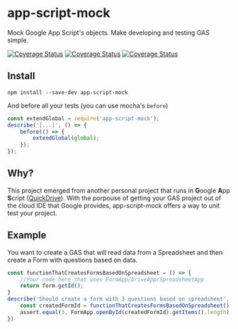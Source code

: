 # app-script-mock
Mock Google App Script's objects. Make developing and testing GAS simple.


[![Coverage Status](https://travis-ci.org/matheusmr13/app-script-mock.svg?branch=master)](https://coveralls.io/github/matheusmr13/app-script-mock?branch=master)
[![Coverage Status](https://coveralls.io/repos/github/matheusmr13/app-script-mock/badge.svg?branch=master)](https://coveralls.io/github/matheusmr13/app-script-mock?branch=master)
[![Coverage Status](https://codeclimate.com/github/matheusmr13/app-script-mock/badges/gpa.svg)](https://codeclimate.com/github/matheusmr13/app-script-mock)

## Install

```
npm install --save-dev app-script-mock
```
And before all your tests (you can use mocha's `before`)
```js
const extendGlobal = require('app-script-mock');
describe('[...]', () => {
	before(() => {
		extendGlobal(global);
	});
});
```

## Why?
This project emerged from another personal project that runs in **G**oogle **A**pp **S**cript ([QuickDrive](https://github.com/matheusmr13/QuickDrive)).
With the porpouse of getting your GAS project out of the cloud IDE that Google provides, app-script-mock offers a way to unit test your project.

## Example
You want to create a GAS that will read data from a Spreadsheet and then create a Form with questions based on data.
```js
const functionThatCreatesFormsBasedOnSpreadsheet = () => {
	//Your code here that uses FormApp/DriveApp/SpreadsheetApp
	return form.getId();
}
describe('Should create a form with 3 questions based on spreadsheet', () => {
	const createdFormId = functionThatCreatesFormsBasedOnSpreadsheet();
	assert.equal(3, FormApp.openById(createdFormId).getItems().length);
})
```

